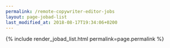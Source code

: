 ```yaml
---
permalink: /remote-copywriter-editor-jobs
layout: page-jobad-list
last_modified_at: 2018-08-17T19:34:06+0200
---
```

{% include render_jobad_list.html permalink=page.permalink %}
